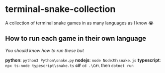 # terminal-snake-collection
A collection of terminal snake games in as many languages as I know 😭

## How to run each game in their own language
*You should know how to run these but*

**python**: `python3 Python\snake.py`
**nodejs**: `node NodeJS\snake.js`
**typescript**: `npx ts-node typescript\snake.ts`
**c#** `cd .\C#\` then `dotnet run`